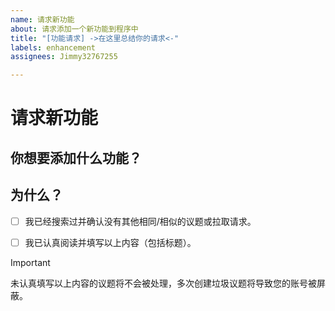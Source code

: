 ```yaml
---
name: 请求新功能
about: 请求添加一个新功能到程序中
title: "[功能请求] ->在这里总结你的请求<-"
labels: enhancement
assignees: Jimmy32767255

---
```


# 请求新功能
## 你想要添加什么功能？

## 为什么？

 - [ ] 我已经搜索过并确认没有其他相同/相似的议题或拉取请求。

 - [ ] 我已认真阅读并填写以上内容（包括标题）。

> [!IMPORTANT]
> 未认真填写以上内容的议题将不会被处理，多次创建垃圾议题将导致您的账号被屏蔽。